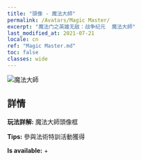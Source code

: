 ```yaml
---
title: "頭像 - 魔法大師"
permalink: /Avatars/Magic Master/
excerpt: "魔法门之英雄无敌：战争纪元  魔法大師"
last_modified_at: 2021-07-21
locale: cn
ref: "Magic Master.md"
toc: false
classes: wide
---
```

 ![魔法大師](/images/a/avatarFrame_37.png)

## 詳情

 **玩法詳解:** 魔法大師頭像框 

 **Tips:** 參與法術特訓活動獲得 

 **Is available:**  + 

